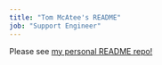 ```yaml
---
title: "Tom McAtee's README"
job: "Support Engineer"
---
```


Please see [my personal README repo!](https://example_company.com/rrelax/personal-readme)
